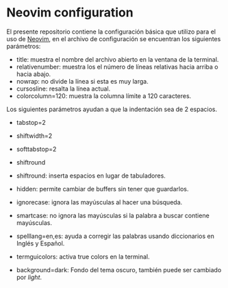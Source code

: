 # Neovim configuration
El presente repositorio contiene la configuración básica que utilizo para el uso de [Neovim](https://neovim.io/), en el archivo de configuración se encuentran los siguientes parámetros:
- title: muestra el nombre del archivo abierto en la ventana de la terminal.
- relativenumber: muestra los el número de líneas relativas hacia arriba o hacia abajo.
- nowrap: no divide la línea si esta es muy larga.
- cursosline: resalta la línea actual.
- colorcolumn\=120: muestra la columna límite a 120 caracteres.

Los siguientes parámetros ayudan a que la indentación sea de 2 espacios.
- tabstop\=2
- shiftwidth\=2
- softtabstop\=2
- shiftround
- shiftround: inserta espacios en lugar de tabuladores.

- hidden: permite cambiar de buffers sin tener que guardarlos.
- ignorecase: ignora las mayúsculas al hacer una búsqueda.
- smartcase: no ignora las mayúsculas si la palabra a buscar contiene mayúsculas.
- spelllang=en,es: ayuda a corregir las palabras usando diccionarios en Inglés y Español.
- termguicolors: activa true colors en la terminal.
- background=dark: Fondo del tema oscuro, también puede ser cambiado por _light_.
